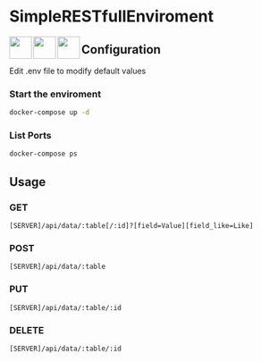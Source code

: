# SimpleRESTfullEnviroment
<img align="left" width="auto" height="40" src="https://cdn.iconscout.com/icon/free/png-256/docker-226091.png">
<img align="left" width="auto" height="40" src="https://upload.wikimedia.org/wikipedia/commons/thumb/3/31/Webysther_20160423_-_Elephpant.svg/1200px-Webysther_20160423_-_Elephpant.svg.png">
<img align="left" width="auto" height="40" src="https://dzone.com/storage/temp/11479913-mariadb.png">

## Configuration
Edit .env file to modify default values

### Start the enviroment
```bash
docker-compose up -d
```
### List Ports
```bash
docker-compose ps
```

## Usage
### GET
```
[SERVER]/api/data/:table[/:id]?[field=Value][field_like=Like]
```

### POST
```
[SERVER]/api/data/:table
```

### PUT
```
[SERVER]/api/data/:table/:id
```

### DELETE
```
[SERVER]/api/data/:table/:id
```

